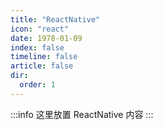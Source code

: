 ```yaml
---
title: "ReactNative"
icon: "react"
date: 1978-01-09
index: false
timeline: false
article: false
dir:
  order: 1
---
```

:::info
这里放置 ReactNative 内容
:::


<Catalog />
